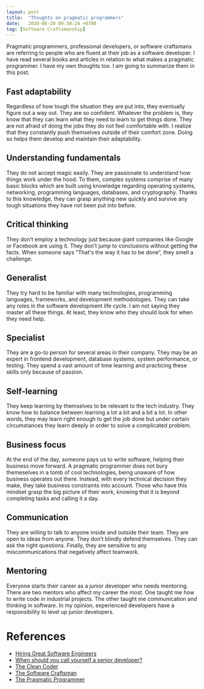 ```yaml
---
layout: post
title:  "Thoughts on pragmatic programmers"
date:   2020-06-28 09:38:24 +0700
tag: [Software Craftsmanship]
---
```


Pragmatic programmers, professional developers, or software craftsmans are referring to people who are fluent at their job as a software developer. I have read several books and articles in relation to what makes a pragmatic programmer. I have my own thoughts too. I am going to summarize them in this post.

## Fast adaptability
Regardless of how tough the situation they are put into, they eventually figure out a way out. They are so confident. Whatever the problem is, they know that they can learn what they need to learn to get things done. They are not afraid of doing the jobs they do not feel comfortable with. I realize that they constantly push themselves outside of their comfort zone. Doing so helps them develop and maintain their adaptability. 

## Understanding fundamentals
They do not accept magic easily. They are passionate to understand how things work under the hood. To them, complex systems comprise of many basic blocks which are built using knowledge regarding operating systems, networking, programming languages, databases, and cryptography. Thanks to this knowledge, they can grasp anything new quickly and survive any tough situations they have not been put into before.

## Critical thinking
They don’t employ a technology just because giant companies like Google or Facebook are using it. They don’t jump to conclusions without getting the facts. When someone says “That's the way it has to be done”, they smell a challenge.

## Generalist
They try hard to be familiar with many technologies, programming languages, frameworks, and development methodologies. They can take any roles in the software development life cycle. I am not saying they master all these things. At least, they know who they should look for when they need help.

## Specialist
They are a go-to person for several areas in their company. They may be an expert in frontend development, database systems, system performance, or testing. They spend a vast amount of time learning and practicing these skills only because of passion.

## Self-learning
They keep learning by themselves to be relevant to the tech industry. They know how to balance between learning a lot a bit and a bit a lot. In other words, they may learn right enough to get the job done but under certain circumstances they learn deeply in order to solve a complicated problem.

## Business focus
At the end of the day, someone pays us to write software, helping their business move forward. A pragmatic programmer does not bury themeselves in a tomb of cool technologies, being unaware of how business operates out there. Instead, with every technical decision they make, they take business constraints into account. Those who have this mindset grasp the big picture of their work, knowing that it is beyond completing tasks and calling it a day.

## Communication
They are willing to talk to anyone inside and outside their team. They are open to ideas from anyone. They don’t blindly defend themselves. They can ask the right questions. Finally, they are sensitive to any miscommunications that negatively affect teamwork. 

## Mentoring
Everyone starts their career as a junior developer who needs mentoring. There are two mentors who affect my career the most. One taught me how to write code in industrial projects. The other taught me communication and thinking in software. In my opinion, experienced developers have a responsibility to level up junior developers.

# References

- [Hiring Great Software Engineers](https://medium.com/@alexkatrompas/hiring-great-software-engineers-dff2667e35d4)
- [When should you call yourself a senior developer?](https://softwareengineering.stackexchange.com/questions/25564/when-should-you-call-yourself-a-senior-developer)
- [The Clean Coder](https://www.amazon.com/Clean-Coder-Conduct-Professional-Programmers/dp/0137081073)
- [The Software Craftsman](https://www.amazon.com/Software-Craftsman-Professionalism-Pragmatism-Robert/dp/0134052501)
- [The Pragmatic Programmer](https://www.amazon.com/Pragmatic-Programmer-journey-mastery-Anniversary/dp/0135957052)
